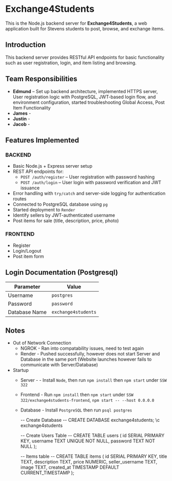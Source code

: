 # Exchange4Students

This is the Node.js backend server for **Exchange4Students**, a web application built for Stevens students to post, browse, and exchange items.

## Introduction

This backend server provides RESTful API endpoints for basic functionality such as user registration, login, and item listing and browsing.

## Team Responsibilities

- **Edmund** – Set up backend architecture, implemented HTTPS server, User registration logic with PostgreSQL, JWT-based login flow, and environment configuration, started troubleshooting Global Access, Post Item Functionality
- **James** - 
- **Justin** - 
- **Jacob** - 

## Features Implemented

### BACKEND
- Basic Node.js + Express server setup
- REST API endpoints for:
  - `POST /auth/register` – User registration with password hashing
  - `POST /auth/login` – User login with password verification and JWT issuance
- Error handling with `try/catch` and server-side logging for authentication routes
- Connected to PostgreSQL database using `pg`
- Started deployment to `Render`
- Identify sellers by JWT-authenticated username
- Post items for sale (title, description, price, photo)

### FRONTEND
- Register
- Login/Logout
- Post item form

## Login Documentation (Postgresql)

| Parameter       | Value              |
|-----------------|--------------------|
| Username        | `postgres`         |
| Password        | `password`         |
| Database Name   | `exchange4students`|

## Notes
- Out of Network Connection
  - NGROK - Ran into compatability issues, need to test again
  - Render - Pushed successfully, however does not start Server and Database in the same port (Website launches however fails to communicate with Server/Database)
- Startup
  - Server - - Install `Node`, then run `npm install` then `npm start` under `SSW 322`
  - Frontend - Run `npm install` then `npm start` under `SSW 322/exchange4students-frontend`, `npm start -- --host 0.0.0.0`
  - Database - Install `PostgreSQL` then run `psql postgres`
    
    -- Create Database --
    CREATE DATABASE exchange4students;
    \c exchange4students

    -- Create Users Table --
    CREATE TABLE users (
      id SERIAL PRIMARY KEY,
      username TEXT UNIQUE NOT NULL,
      password TEXT NOT NULL
    );

    -- Items table --
    CREATE TABLE items (
      id SERIAL PRIMARY KEY,
      title TEXT,
      description TEXT,
      price NUMERIC,
      seller_username TEXT,
      image TEXT,
      created_at TIMESTAMP DEFAULT CURRENT_TIMESTAMP
    );

